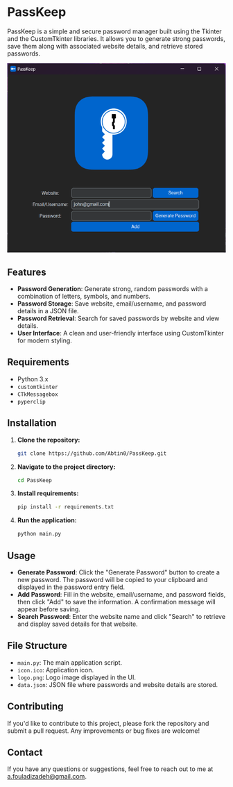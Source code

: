 # PassKeep

PassKeep is a simple and secure password manager built using the Tkinter and the CustomTkinter libraries. It allows you to generate strong passwords, save them along with associated website details, and retrieve stored passwords.

![alt text](https://github.com/Abtin0/PassKeep/blob/main/screenshot.png)

## Features

- **Password Generation**: Generate strong, random passwords with a combination of letters, symbols, and numbers.
- **Password Storage**: Save website, email/username, and password details in a JSON file.
- **Password Retrieval**: Search for saved passwords by website and view details.
- **User Interface**: A clean and user-friendly interface using CustomTkinter for modern styling.

## Requirements

- Python 3.x
- `customtkinter`
- `CTkMessagebox`
- `pyperclip`

## Installation

1. **Clone the repository:**

    ```bash
    git clone https://github.com/Abtin0/PassKeep.git
    ```

2. **Navigate to the project directory:**

    ```bash
    cd PassKeep
    ```

3. **Install requirements:**

    ```bash
    pip install -r requirements.txt
    ```
    
4. **Run the application:**

    ```bash
    python main.py
    ```
    
## Usage

- **Generate Password**: Click the "Generate Password" button to create a new password. The password will be copied to your clipboard and displayed in the password entry field.
- **Add Password**: Fill in the website, email/username, and password fields, then click "Add" to save the information. A confirmation message will appear before saving.
- **Search Password**: Enter the website name and click "Search" to retrieve and display saved details for that website.

## File Structure

- `main.py`: The main application script.
- `icon.ico`: Application icon.
- `logo.png`: Logo image displayed in the UI.
- `data.json`: JSON file where passwords and website details are stored.

## Contributing

If you'd like to contribute to this project, please fork the repository and submit a pull request. Any improvements or bug fixes are welcome!

## Contact

If you have any questions or suggestions, feel free to reach out to me at [a.fouladizadeh@gmail.com](mailto:a.fouladizadeh@gmail.com).

